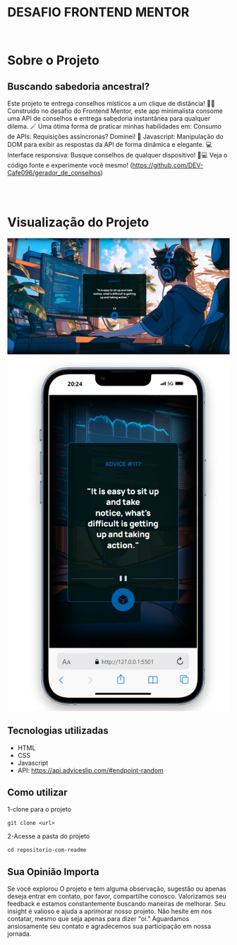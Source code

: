 # DESAFIO FRONTEND MENTOR


<br>
<!-- <br> -->

# Sobre o Projeto

## Buscando sabedoria ancestral? ##
Este projeto te entrega conselhos místicos a um clique de distância! 🧙‍♂️
Construído no desafio do Frontend Mentor, este app minimalista consome uma API de conselhos e entrega sabedoria instantânea para qualquer dilema. 🪄 Uma ótima forma de praticar minhas habilidades em:
Consumo de APIs: Requisições assíncronas? Dominei! 📡
Javascript: Manipulação do DOM para exibir as respostas da API de forma dinâmica e elegante. 💻
Interface responsiva: Busque conselhos de qualquer dispositivo! 📱💻
Veja o código fonte e experimente você mesmo! (https://github.com/DEV-Cafe096/gerador_de_conselhos)

<br>
<br>

# Visualização do Projeto
<img src="desktop-project.jpg">
<img src="responsivo.jpg">


## Tecnologias utilizadas

- HTML     
- CSS   
- Javascript
- API: https://api.adviceslip.com/#endpoint-random

## Como utilizar

1-clone para o projeto
```
git clone <url>
```

2-Acesse a pasta do projeto
```
cd repositorio-com-readme
```

## Sua Opinião Importa

Se você explorou O projeto e tem alguma observação, sugestão ou apenas deseja entrar em contato, por favor, compartilhe conosco. Valorizamos seu feedback e estamos constantemente buscando maneiras de melhorar. Seu insight é valioso e ajuda a aprimorar nosso projeto. Não hesite em nos contatar, mesmo que seja apenas para dizer "oi." Aguardamos ansiosamente seu contato e agradecemos sua participação em nossa jornada.




